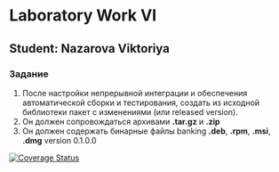 # Laboratory Work  VI

## Student: Nazarova Viktoriya

### Задание
1. После настройки непрерывной интеграции и обеспечения автоматической сборки и тестирования, создать из исходной библиотеки пакет с изменениями (или released version). 
2. Он должен сопровождаться архивами **.tar.gz** и **.zip**
3. Он должен содержать бинарные файлы banking **.deb**, **.rpm**, **.msi**, **.dmg**
version 0.1.0.0

[![Coverage Status](https://coveralls.io/repos/github/nviktoriya/lab06/badge.svg?branch=main)](https://coveralls.io/github/nviktoriya/lab06?branch=main)
